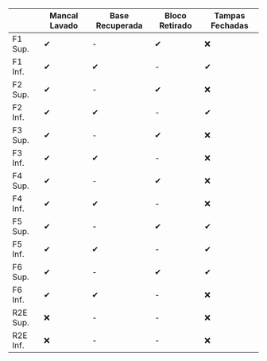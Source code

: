 |         | Mancal Lavado | Base Recuperada | Bloco Retirado | Tampas Fechadas | 
|---------|--------|------|-------|--------|
| F1 Sup. | ✔     | -     | ✔    | ❌     |
| F1 Inf. | ✔     | ✔    | -     | ✔      |
| F2 Sup. | ✔     | -    | ✔     | ❌     |
| F2 Inf. | ✔     | ✔    | -     | ✔      |
| F3 Sup. | ✔     | -    | ✔     | ❌     |
| F3 Inf. | ✔     | ✔    | -     | ❌     |
| F4 Sup. | ✔      | -    | ✔    | ❌     |
| F4 Inf. | ✔     | ✔    | -     | ❌    |
| F5 Sup. | ✔     | -    | ✔     | ✔      |
| F5 Inf. | ✔     | ✔    | -     | ✔      |
| F6 Sup. | ✔     | -    | ✔     | ✔      |
| F6 Inf. | ✔     | ✔    | -     | ❌     |
| R2E Sup. | ❌   | -     | -     | ❌     |
| R2E Inf. | ❌   | -   | -     | ❌      |





